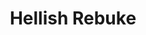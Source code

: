 ---
title: "Hellish Rebuke"
index: "hellish-rebuke"
permalink: /spells/hellish-rebuke/
tags:
  - Spell
  - 1st Level
  - Evocation
  - Damage
  - Fire
available_for:
  - Warlock
level: "1st Level"
school: "Evocation"
range: "60 ft"
comp:
  - V
  - S
cast_time: "1 Reaction"
attack: "DEX Save"
effect: "Fire"
description: |
  You point your finger, and the creature that damaged you is momentarily surrounded by hellish flames. The creature must make a dexterity saving throw. It takes 2d10 fire damage on a failed save, or half as much damage on a successful one.

  **At higher levels.** When you cast this spell using a spell slot of 2nd level or higher, the damage increases by 1d10 for each slot level above 1st.
excerpt: "You point your finger, and the creature that damaged you is momentarily surrounded by hellish flames."
source: "Basic Rules"
---